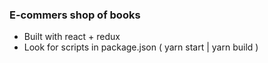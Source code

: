 ### E-commers shop of books

- Built with react + redux
- Look for scripts in package.json ( yarn start | yarn build )
